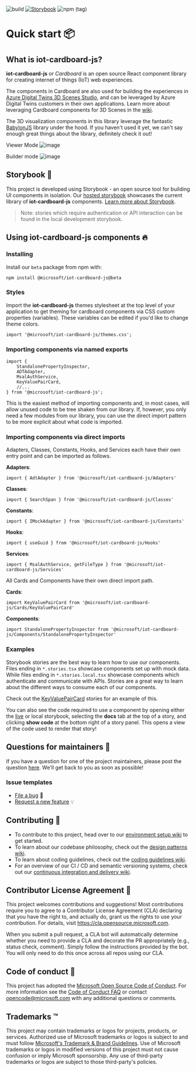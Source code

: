 ![build](https://github.com/microsoft/iot-cardboard-js/workflows/build/badge.svg?branch=main) [![Storybook](https://cdn.jsdelivr.net/gh/storybookjs/brand@master/badge/badge-storybook.svg)](https://main--601c6b2fcd385c002100f14c.chromatic.com) ![npm (tag)](https://img.shields.io/npm/v/@microsoft/iot-cardboard-js/beta)
# Quick start 📦
## What is **iot-cardboard-js**?
**iot-cardboard-js** or *Cardboard* is an open source React component library for creating internet of things (IoT) web experiences.  

The components in Cardboard are also used for building the experiences in [Azure Digital Twins 3D Scenes Studio](https://explorer.digitaltwins.azure.net/3dscenes/demo), and can be leveraged by Azure Digital Twins customers in their own applications.  Learn more about leveraging Cardboard components for 3D Scenes in the [wiki](https://github.com/microsoft/iot-cardboard-js/wiki/Embedding-3D-Scenes).

The 3D visualization components in this library leverage the fantastic [BabylonJS](https://www.babylonjs.com/) library under the hood.  If you haven't used it yet, we can't say enough great things about the library, definitely check it out!

Viewer Mode
![image](https://user-images.githubusercontent.com/57726991/173465604-844492d1-89c8-4378-8bd7-131ef966002a.png)

Builder mode
![image](https://user-images.githubusercontent.com/57726991/173465578-93eb1b54-e1b5-40a6-944c-9185c5fb14ca.png)

## Storybook 📖
This project is developed using Storybook - an open source tool for building UI components in isolation.  Our [hosted storybook](https://main--601c6b2fcd385c002100f14c.chromatic.com) showcases the current library of **iot-cardboard-js** components.  [Learn more about Storybook](https://storybook.js.org/).
> Note: stories which require authentication or API interaction can be found in the local development storybook. 

## Using **iot-cardboard-js** components 🔥
### Installing
Install our `beta` package from npm with:

`npm install @microsoft/iot-cardboard-js@beta`

### Styles
Import the **iot-cardboard-js** themes stylesheet at the top level of your application to get theming for cardboard components via CSS custom properties (variables).
These variables can be edited if you'd like to change theme colors.

```tsx
import '@microsoft/iot-cardboard-js/themes.css';
```

### Importing components via named exports

``` tsx
import {
    StandalonePropertyInspector,
    ADTAdapter,
    MsalAuthService,
    KeyValuePairCard,
    //...
} from '@microsoft/iot-cardboard-js';
```

This is the easiest method of importing components and, in most cases, will allow unused code to be tree shaken from our library.
If, however, you only need a few modules from our library, you can use the direct import pattern to be more explicit about what code is imported.

### Importing components via direct imports

Adapters, Classes, Constants, Hooks, and Services each have their own entry point and can be imported as follows.

**Adapters**: 
```tsx
import { AdtAdapter } from '@microsoft/iot-cardboard-js/Adapters'
```

**Classes**: 
```tsx
import { SearchSpan } from '@microsoft/iot-cardboard-js/Classes'
```

**Constants**: 
```tsx
import { IMockAdapter } from '@microsoft/iot-cardboard-js/Constants'
```

**Hooks**: 
```tsx
import { useGuid } from '@microsoft/iot-cardboard-js/Hooks'
```

**Services**: 
```tsx
import { MsalAuthService, getFileType } from '@microsoft/iot-cardboard-js/Services'
```

All Cards and Components have their own direct import path.

**Cards**:
```tsx
import KeyValuePairCard from '@microsoft/iot-cardboard-js/Cards/KeyValuePairCard'
```

**Components**:
```tsx
import StandalonePropertyInspector from '@microsoft/iot-cardboard-js/Components/StandalonePropertyInspector'
```


### Examples

Storybook stories are the best way to learn how to use our components.  Files ending in `*.stories.tsx` showcase components set up with mock data.  While files ending in `*.stories.local.tsx` showcase components which authenticate and communicate with APIs. Stories are a great way to learn about the different ways to consume each of our components.

Check out the [KeyValuePairCard](https://github.com/microsoft/iot-cardboard-js/blob/main/src/Cards/KeyValuePairCard/KeyValuePairCard.stories.tsx) stories for an example of this.

You can also see the code required to use a component by opening either the [live](https://601c6b2fcd385c002100f14c-exzabxrkak.chromatic.com/?path=/docs/keyvaluepaircard-consume--mock) or local storybook, selecting the **docs** tab at the top of a story, and clicking **show code** at the bottom right of a story panel.  This opens a view of the code used to render that story!

## Questions for maintainers 🙏
If you have a question for one of the project maintainers, please post the question [here](https://github.com/microsoft/iot-cardboard-js/discussions/categories/q-a).  We'll get back to you as soon as possible!

### Issue templates
- [File a bug](https://github.com/microsoft/iot-cardboard-js/issues/new?assignees=&labels=bug+%3Abug%3A&template=bug-report.md&title=) 🐛
- [Request a new feature](https://github.com/microsoft/iot-cardboard-js/issues/new?assignees=&labels=enhancement+%3Abulb%3A&template=feature_request.md&title=) 💡

## Contributing 🚀
- To contribute to this project, head over to our [environment setup wiki](https://github.com/microsoft/iot-cardboard-js/wiki/Environment-setup) to get started.
- To learn about our codebase philosophy, check out the [design patterns wiki](https://github.com/microsoft/iot-cardboard-js/wiki/Design-patterns).
- To learn about coding guidelines, check out the [coding guidelines wiki](https://github.com/microsoft/iot-cardboard-js/wiki/Coding-guidelines~Component-templates).
- For an overview of our CI / CD and semantic versioning systems, check out our [continuous integration and delivery wiki](https://github.com/microsoft/iot-cardboard-js/wiki/Continuous-delivery).

## Contributor License Agreement 📃

This project welcomes contributions and suggestions!  Most contributions require you to agree to a
Contributor License Agreement (CLA) declaring that you have the right to, and actually do, grant us
the rights to use your contribution. For details, visit https://cla.opensource.microsoft.com.

When you submit a pull request, a CLA bot will automatically determine whether you need to provide
a CLA and decorate the PR appropriately (e.g., status check, comment). Simply follow the instructions
provided by the bot. You will only need to do this once across all repos using our CLA.


## Code of conduct 📏

This project has adopted the [Microsoft Open Source Code of Conduct](https://opensource.microsoft.com/codeofconduct/).
For more information see the [Code of Conduct FAQ](https://opensource.microsoft.com/codeofconduct/faq/) or
contact [opencode@microsoft.com](mailto:opencode@microsoft.com) with any additional questions or comments.

## Trademarks ™️

This project may contain trademarks or logos for projects, products, or services. Authorized use of Microsoft 
trademarks or logos is subject to and must follow 
[Microsoft's Trademark & Brand Guidelines](https://www.microsoft.com/en-us/legal/intellectualproperty/trademarks/usage/general).
Use of Microsoft trademarks or logos in modified versions of this project must not cause confusion or imply Microsoft sponsorship.
Any use of third-party trademarks or logos are subject to those third-party's policies.

